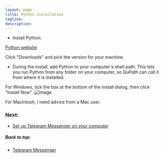 ```yaml
---
layout: page
title: Python installation
tagline:
description: 
---
```


- Install Python:

[Python website](https://www.python.org/)

Click "Downloads" and pick the version for your machine.

- During the install, add Python to your computer's shell path.  This lets you run Python from any folder on your computer, so QuPath can call it from where it is installed.

For Windows, tick the box at the bottom of the install dialog, then click "Install Now".
![image](https://user-images.githubusercontent.com/27331078/128935145-e50d56e7-f801-4b25-bfe6-0064e8476853.png)

For Macintosh, I need advice from a Mac user.

### Next: 
- [Set up Telegram Messenger on your computer](telegram_setup.html)

##### Back to top:
- [Telegram Messenger](telegram.html)
